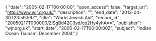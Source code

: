 {
  "date": "2005-02-17T00:00:00", 
  "open_access": false, 
  "target_url": "http://www.wjr.org.uk/", 
  "description": "", 
  "end_date": "2013-04-30T23:59:59Z", 
  "title": "World Jewish Aid", 
  "record_id": "20050217T000000/ZlSgBd42C3yd/cp2Hy4yhA==", 
  "publisher": "wjr.org.uk", 
  "start_date": "2005-02-17T00:00:00Z", 
  "subject": "Indian Ocean Tsunami December 2004"
}

